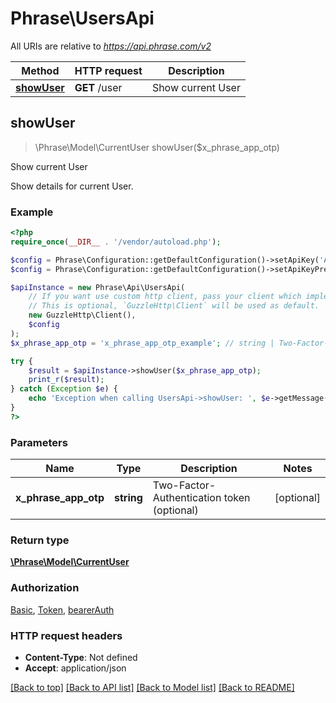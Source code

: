 # Phrase\UsersApi

All URIs are relative to *https://api.phrase.com/v2*

Method | HTTP request | Description
------------- | ------------- | -------------
[**showUser**](UsersApi.md#showUser) | **GET** /user | Show current User



## showUser

> \Phrase\Model\CurrentUser showUser($x_phrase_app_otp)

Show current User

Show details for current User.

### Example

```php
<?php
require_once(__DIR__ . '/vendor/autoload.php');

$config = Phrase\Configuration::getDefaultConfiguration()->setApiKey('Authorization', 'YOUR_API_KEY');
$config = Phrase\Configuration::getDefaultConfiguration()->setApiKeyPrefix('Authorization', 'token');

$apiInstance = new Phrase\Api\UsersApi(
    // If you want use custom http client, pass your client which implements `GuzzleHttp\ClientInterface`.
    // This is optional, `GuzzleHttp\Client` will be used as default.
    new GuzzleHttp\Client(),
    $config
);
$x_phrase_app_otp = 'x_phrase_app_otp_example'; // string | Two-Factor-Authentication token (optional)

try {
    $result = $apiInstance->showUser($x_phrase_app_otp);
    print_r($result);
} catch (Exception $e) {
    echo 'Exception when calling UsersApi->showUser: ', $e->getMessage(), PHP_EOL;
}
?>
```

### Parameters


Name | Type | Description  | Notes
------------- | ------------- | ------------- | -------------
 **x_phrase_app_otp** | **string**| Two-Factor-Authentication token (optional) | [optional]

### Return type

[**\Phrase\Model\CurrentUser**](../Model/CurrentUser.md)

### Authorization

[Basic](../../README.md#Basic), [Token](../../README.md#Token), [bearerAuth](../../README.md#bearerAuth)

### HTTP request headers

- **Content-Type**: Not defined
- **Accept**: application/json

[[Back to top]](#) [[Back to API list]](../../README.md#documentation-for-api-endpoints)
[[Back to Model list]](../../README.md#documentation-for-models)
[[Back to README]](../../README.md)

